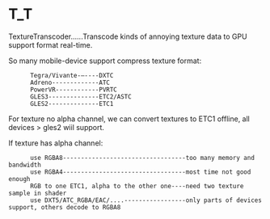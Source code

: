 # T_T
TextureTranscoder......Transcode kinds of annoying texture data to GPU support format real-time.

So many mobile-device support compress texture format:
          
          Tegra/Vivante-—----DXTC
          Adreno-------------ATC
          PowerVR------------PVRTC
          GLES3--------------ETC2/ASTC
          GLES2--------------ETC1
          
For texture no alpha channel, we can convert textures to ETC1 offline, all devices > gles2 wiil support. 

If texture has alpha channel:

          use RGBA8----------------------------------too many memory and bandwidth
          use RGBA4----------------------------------most time not good enough 
          RGB to one ETC1, alpha to the other one----need two texture sample in shader
          use DXT5/ATC_RGBA/EAC/....-----------------only parts of devices support, others decode to RGBA8
